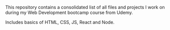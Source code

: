 This repository contains a consolidated list of all files and projects I work on during my Web Development bootcamp course from Udemy. 

Includes basics of HTML, CSS, JS, React and Node.
